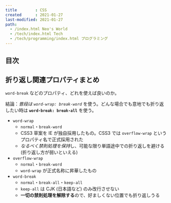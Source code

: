 ```yaml
---
title        : CSS
created      : 2021-01-27
last-modified: 2021-01-27
path:
  - /index.html Neo's World
  - /tech/index.html Tech
  - /tech/programming/index.html プログラミング
---
```


## 目次


## 折り返し関連プロパティまとめ

`word-break` などのプロパティ、どれを使えば良いのか。

結論：*普段は `word-wrap: break-word`* を使う。どんな場合でも意地でも折り返したい時は **`word-break: break-all`** を使う。

- `word-wrap`
  - `normal`・`break-word`
  - CSS3 草案を IE が独自採用したもの。CSS3 では `overflow-wrap` というプロパティ名で正式採用された
  - *なるべく禁則処理を保持*し、可能な限り単語途中での折り返しを避ける (折り返し方が弱いといえる)
- `overflow-wrap`
  - `normal`・`break-word`
  - `word-wrap` が正式名称に昇華したもの
- `word-break`
  - `normal`・`break-all`・`keep-all`
  - `keep-all` は CJK (日本語など) のみ改行させない
  - **一切の禁則処理を解除する**ので、好ましくない位置でも折り返しうる
